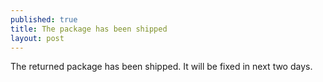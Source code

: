 ```yaml
---
published: true
title: The package has been shipped
layout: post
---
```

The returned package has been shipped. It will be fixed in next two days.